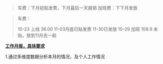 >车费：下月初贴发票，下月最后一天报销
>加班费：下下月发放

> 车费：
>
> 10-23	上线	36.00	11-03月底已贴发票	11-30已发放
> 10-29	加班	108.9	未贴，放到11月去一起



<u>**工作月报，具体要求</u>**

1.通过多维度数据分析本月的情况，及个人工作情况


